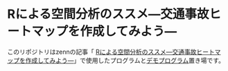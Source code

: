 # Rによる空間分析のススメ―交通事故ヒートマップを作成してみよう―

このリポジトリはzennの記事「 [Rによる空間分析のススメ―交通事故ヒートマップを作成してみよう―](https://zenn.dev/nononoexe/articles/recommendations-for-spatial-analysis-with-r)」で使用したプログラムと[デモプログラム](https:://NONONOexe.github.io/traffic-accident-heatmap)置き場です。

